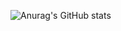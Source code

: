 ![Anurag's GitHub stats](https://github-readme-stats.vercel.app/api?username=YunYeongUn&show_icons=true&theme=tokyonight)
